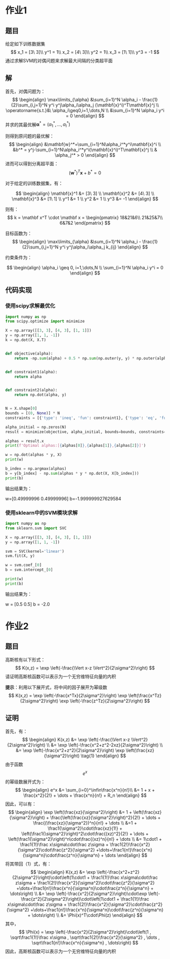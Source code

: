 # 作业1

## 题目

给定如下训练数据集
$$
x_1 = [3\ 3]\\ 
y^1 = 1\\
x_2 = [4\ 3]\\
y^2 = 1\\
x_3 = [1\ 1]\\
y^3 = -1
$$
通过求解SVM的对偶问题来求解最大间隔的分类超平面    



## 解

首先，对偶问题为：
$$
\begin{align}
\max\limits_{\alpha} &\sum_{i=1}^N \alpha_i - \frac{1}{2}\sum_{i,j=1}^N y^i y^j\alpha_i\alpha_j (\mathbf{x}^i)^T\mathbf{x}^j
\\
\operatorname{s.t.}&\ \alpha_i\geq0,i=1,\dots,N
\\
&\sum_{i=1}^N \alpha_i y^i = 0
\end{align}
$$
并求的其最优解$\boldsymbol{\alpha}^*=(\alpha_1^*,\dots,\alpha_l^*)$

则得到原问题的最优解：
$$
\begin{align}
&\mathbf{w}^*=\sum_{i=1}^N\alpha_i^*y^i\mathbf{x}^i
\\
&b^* = y^j-\sum_{i=1}^N\alpha_i^*y^i(\mathbf{x}^i)^T\mathbf{x}^j
\\
& \alpha_j^* > 0
\end{align}
$$
进而可以得到分离超平面：
$$
(\mathbf{w}^*)^T\mathbf{x} + b^* = 0
$$



对于给定的训练数据集，有：

$$
\begin{align} 
\mathbf{x}^1 &= [3\ 3] \\ 
\mathbf{x}^2 &= [4\ 3] \\ 
\mathbf{x}^3 &= [1\ 1] \\ 
y^1 &= 1 \\ y^2 &= 1 \\ y^3 &= -1 
\end{align}
$$

则有：
$$
k = \mathbf x^T \cdot \mathbf x = \begin{pmatrix}
18&21&6\\
21&25&7\\
6&7&2
\end{pmatrix}
$$



目标函数为：
$$
\begin{align} 
\max\limits_{\alpha} &\sum_{i=1}^N \alpha_i - \frac{1}{2}\sum_{i,j=1}^N y^i y^j\alpha_i\alpha_j k_{ij} 
\end{align}
$$

约束条件为：

$$
\begin{align} 
\alpha_i \geq 0, i=1,\dots,N \\ \sum_{i=1}^N \alpha_i y^i = 0 
\end{align}
$$



## 代码实现

### 使用scipy求解最优化

```python
import numpy as np
from scipy.optimize import minimize

X = np.array([[3, 3], [4, 3], [1, 1]])
y = np.array([1, 1, -1])
k = np.dot(X, X.T)


def objective(alpha):
    return -np.sum(alpha) + 0.5 * np.sum(np.outer(y, y) * np.outer(alpha, alpha) * k)


def constraint1(alpha):
    return alpha


def constraint2(alpha):
    return np.dot(alpha, y)


N = X.shape[0]
bounds = [(0, None)] * N
constraints = [{'type': 'ineq', 'fun': constraint1}, {'type': 'eq', 'fun': constraint2}]

alpha_initial = np.zeros(N)
result = minimize(objective, alpha_initial, bounds=bounds, constraints=constraints)

alphas = result.x
print(f'Optimal alphas:[{alphas[0]},{alphas[1]},{alphas[2]}]')

w = np.dot(alphas * y, X)
print(w)

b_index = np.argmax(alphas)
b = y[b_index] - np.sum(alphas * y * np.dot(X, X[b_index]))
print(b)
```

输出结果为：

w=[0.49999996 0.49999996]
b=-1.999999927629584



### 使用sklearn中的SVM模块求解

```python
import numpy as np
from sklearn.svm import SVC

X = np.array([[3, 3], [4, 3], [1, 1]])
y = np.array([1, 1, -1])

svm = SVC(kernel='linear')
svm.fit(X, y)

w = svm.coef_[0]
b = svm.intercept_[0]

print(w)
print(b)
```

输出结果为：

w = [0.5 0.5]
b = -2.0



# 作业2

## 题目

高斯核有以下形式：
$$
K(x,z) = \exp \left(-\frac{\Vert x-z \Vert^2}{2\sigma^2}\right)
$$
请证明高斯核函数可以表示为一个无穷维特征向量的内积

**提示**：利用以下展开式，将中间的因子展开为幂级数
$$
K(x,z) = \exp \left(-\frac{x^Tx}{2\sigma^2}\right) \exp \left(\frac{x^Tz}{2\sigma^2}\right) \exp \left(-\frac{z^Tz}{2\sigma^2}\right)
$$


## 证明

首先，有：
$$
\begin{align}
K(x,z) &= \exp \left(-\frac{\Vert x-z \Vert^2}{2\sigma^2}\right)
\\
&= \exp \left(-\frac{x^2+z^2-2xz}{2\sigma^2}\right)
\\
&= \exp \left(-\frac{x^2+z^2}{2\sigma^2}\right) \exp \left(\frac{xz}{\sigma^2}\right) \tag{1}
\end{align}
$$
由于函数$$e^x$$的幂级数展开式为：
$$
\begin{align}
e^x &= \sum_{i=0}^\infin\frac{x^n}{n!}\\
&= 1 + x + \frac{x^2}{2!} + \dots + \frac{x^n}{n!} + R_n
\end{align}
$$
因此，可以有：
$$
\begin{align}
\exp \left(\frac{xz}{\sigma^2}\right) &= 1 + \left(\frac{xz}{\sigma^2}\right) + \frac{\left(\frac{xz}{\sigma^2}\right)^2}{2!} + \dots + \frac{(\frac{xz}{\sigma^2})^n}{n!} + \dots
\\
&=1 + \frac1{\sigma^2}\cdot\frac{xz}{1!} + \left(\frac1{\sigma^2}\right)^2\cdot\frac{(xz)^2}{2!} + \dots + \left(\frac1{\sigma^2}\right)^n\cdot\frac{(xz)^n}{n!} + \dots
\\
&= 1\cdot1 + \frac1{1!}\frac x\sigma\cdot\frac z\sigma + \frac1{2!}\frac{x^2}{\sigma^2}\cdot\frac{z^2}{\sigma^2} +\dots+\frac1{n!}\frac{x^n}{\sigma^n}\cdot\frac{z^n}{\sigma^n} + \dots
\end{align}
$$
将其带回（1）式，有：
$$
\begin{align}
K(x,z) &= \exp \left(-\frac{x^2+z^2}{2\sigma^2}\right)\cdot\left(1\cdot1 + \frac1{1!}\frac x\sigma\cdot\frac z\sigma + \frac1{2!}\frac{x^2}{\sigma^2}\cdot\frac{z^2}{\sigma^2} +\dots+\frac1{n!}\frac{x^n}{\sigma^n}\cdot\frac{z^n}{\sigma^n} + \dots\right)
\\
&= \exp \left(-\frac{x^2}{2\sigma^2}\right)\cdot\exp \left(-\frac{z^2}{2\sigma^2}\right)\cdot\left(1\cdot1 + \frac1{1!}\frac x\sigma\cdot\frac z\sigma + \frac1{2!}\frac{x^2}{\sigma^2}\cdot\frac{z^2}{\sigma^2} +\dots+\frac1{n!}\frac{x^n}{\sigma^n}\cdot\frac{z^n}{\sigma^n} + \dots\right)
\\
&= \Phi(x)^T\cdot\Phi(z)
\end{align}
$$
其中，
$$
\Phi(x) = \exp \left(-\frac{x^2}{2\sigma^2}\right)\cdot\left(1 , \sqrt\frac1{1!}\frac x\sigma , \sqrt\frac1{2!}\frac{x^2}{\sigma^2} , \dots , \sqrt\frac1{n!}\frac{x^n}{\sigma^n} , \dots\right)
$$
因此，高斯核函数可以表示为一个无穷维特征向量的内积
